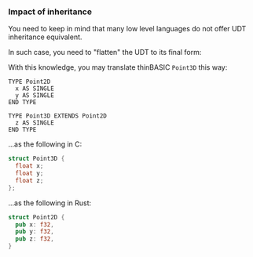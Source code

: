 ### Impact of inheritance

You need to keep in mind that many low level languages do not offer UDT inheritance equivalent.

In such case, you need to "flatten" the UDT to its final form:

With this knowledge, you may translate thinBASIC `Point3D` this way:
```
TYPE Point2D
  x AS SINGLE
  y AS SINGLE
END TYPE

TYPE Point3D EXTENDS Point2D
  z AS SINGLE
END TYPE
```

...as the following in C:
```c
struct Point3D {
  float x;
  float y;
  float z;
};
```

...as the following in Rust:
```rust
struct Point2D {
  pub x: f32,
  pub y: f32,
  pub z: f32,
}
```